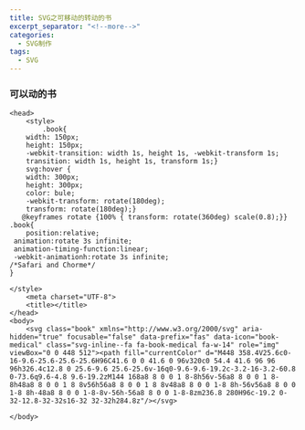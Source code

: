 ```yaml
---
title: SVG之可移动的转动的书
excerpt_separator: "<!--more-->"
categories: 
  - SVG制作
tags:
  - SVG
---
```

### 可以动的书
<!--more-->
<section class="page__content" itemprop="text">

	<head>
		<style>
			.book{
        width: 150px;
        height: 150px;
        -webkit-transition: width 1s, height 1s, -webkit-transform 1s;
        transition: width 1s, height 1s, transform 1s;}
        svg:hover {
        width: 300px;
        height: 300px;
        color: bule;
        -webkit-transform: rotate(180deg);
        transform: rotate(180deg);}
       @keyframes rotate {100% { transform: rotate(360deg) scale(0.8);}}
	.book{
		position:relative;  
     animation:rotate 3s infinite;  
     animation-timing-function:linear;  
     -webkit-animationh:rotate 3s infinite;  
    /*Safari and Chorme*/  	
	}

    </style>
		<meta charset="UTF-8">
		<title></title>
	</head>
	<body>
		<svg class="book" xmlns="http://www.w3.org/2000/svg" aria-hidden="true" focusable="false" data-prefix="fas" data-icon="book-medical" class="svg-inline--fa fa-book-medical fa-w-14" role="img" viewBox="0 0 448 512"><path fill="currentColor" d="M448 358.4V25.6c0-16-9.6-25.6-25.6-25.6H96C41.6 0 0 41.6 0 96v320c0 54.4 41.6 96 96 96h326.4c12.8 0 25.6-9.6 25.6-25.6v-16q0-9.6-9.6-19.2c-3.2-16-3.2-60.8 0-73.6q9.6-4.8 9.6-19.2zM144 168a8 8 0 0 1 8-8h56v-56a8 8 0 0 1 8-8h48a8 8 0 0 1 8 8v56h56a8 8 0 0 1 8 8v48a8 8 0 0 1-8 8h-56v56a8 8 0 0 1-8 8h-48a8 8 0 0 1-8-8v-56h-56a8 8 0 0 1-8-8zm236.8 280H96c-19.2 0-32-12.8-32-32s16-32 32-32h284.8z"/></svg>
	
	</body>

